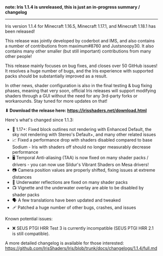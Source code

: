 **note: Iris 1.1.4 is unreleased, this is just an in-progress summary / changelog**

---

Iris version 1.1.4 for Minecraft 1.16.5, Minecraft 1.17.1, and Minecraft 1.18.1 has been released!

This release was jointly developed by coderbot and IMS, and also contains a number of contributions from maximum#8760 and Justsnoopy30. It also contains many other smaller (but still important) contributions from many other people!

This release mainly focuses on bug fixes, and closes over 50 GitHub issues! It resolves a huge number of bugs, and the Iris experience with supported packs should be substantially improved as a result.

In other news, shader configuration is also in the final testing & bug fixing phases, meaning that very soon, official Iris releases will support modifying shaders through a GUI without the need for any 3rd-party forks or workarounds. Stay tuned for more updates on that!

**⬇ Download the release here: https://irisshaders.net/download.html**

Here's what's changed since 1.1.3:

- 📝 1.17+: Fixed block outlines not rendering with Enhanced Default, the sky not rendering with Stereo's Default+, and many other related issues
- 📈 Fixed a performance drop with shaders disabled compared to base Sodium - Iris with shaders off should no longer measurably decrease performance
- 🖥️ Temporal Anti-aliasing (TAA) is now fixed on many shader packs / drivers - you can now use Sildur's Vibrant Shaders on Mesa drivers!
- 📷 Camera position values are properly shifted, fixing issues at extreme distances
- 🌊 Underwater reflections are fixed on many shader packs
- 📺 Vignette and the underwater overlay are able to be disabled by shader packs
- 🗣 A few translations have been updated and tweaked
- 🩹 Patched a huge number of other bugs, crashes, and issues

Known potential issues:

- ❌ SEUS PTGI HRR Test 3 is currently incompatible (SEUS PTGI HRR 2.1 is still compatible).

A more detailed changelog is available for those interested: <https://github.com/IrisShaders/Iris/blob/trunk/docs/changelogs/1.1.4/full.md>
